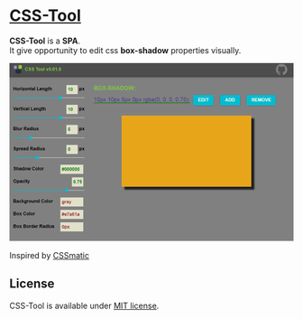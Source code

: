 # [CSS-Tool](https://zhnzhn.github.io/css-tool)
**CSS-Tool** is a **SPA**.   
It give opportunity to edit css **box-shadow** properties visually.

![alt text](screenshots/css-tool.png?raw=true "CSS Tool: Box Shadow")

Inspired by [CSSmatic](http://www.cssmatic.com/box-shadow)

## License
CSS-Tool is available under [MIT license](https://opensource.org/licenses/MIT).